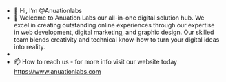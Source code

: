 - 👋 Hi, I’m @Anuationlabs
- 👀 Welcome to Anuation Labs our all-in-one digital solution hub. We excel in creating outstanding online experiences through our expertise in web development, digital marketing, and graphic design. Our skilled team blends creativity and technical know-how to turn your digital ideas into reality.
- 
- 📫 How to reach us - for more info visit our website today https://www.anuationlabs.com

<!---
Anuationlabs/Anuationlabs is a ✨ special ✨ repository because its `README.md` (this file) appears on your GitHub profile.
You can click the Preview link to take a look at your changes.
--->
